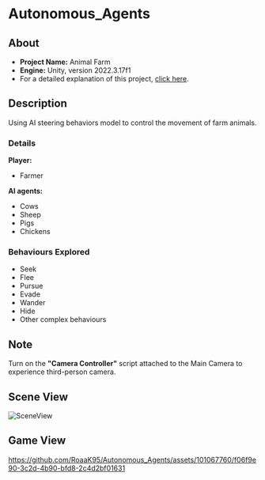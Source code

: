 # Autonomous_Agents  
## About
- **Project Name:** Animal Farm  
- **Engine:** Unity, version 2022.3.17f1  
- For a detailed explanation of this project, [click here](https://roaakhaldoon.net/Projects/Animal_Farm.html).
  
## Description  
Using AI steering behaviors model to control the movement of farm animals.  

### Details
**Player:**  
- Farmer    

**AI agents:** 
- Cows
- Sheep
- Pigs
- Chickens

### Behaviours Explored   
- Seek
- Flee
- Pursue
- Evade
- Wander
- Hide  
- Other complex behaviours

## Note  
Turn on the **"Camera Controller"** script attached to the Main Camera to experience third-person camera.    

## Scene View   
![SceneView](https://github.com/RoaaK95/Autonomous_Agents/assets/101067760/adc80379-07c9-4eec-908f-57e3fc73cd06)    

## Game View   
https://github.com/RoaaK95/Autonomous_Agents/assets/101067760/f06f9e90-3c2d-4b90-bfd8-2c4d2bf01631



